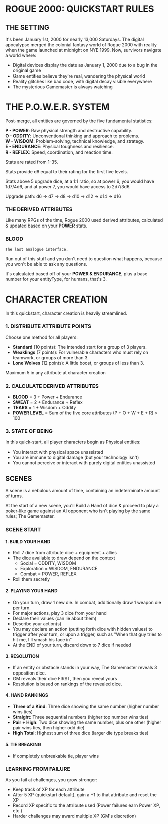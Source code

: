 ﻿# ROGUE 2000: QUICKSTART RULES

## THE SETTING

It's been January 1st, 2000 for nearly 13,000 Saturdays. The digital apocalypse merged the colonial fantasy world of Rogue 2000 with reality when the game launched at midnight on NYE 1999. Now, survivors navigate a world where:

- Digital devices display the date as January 1, 2000 due to a bug in the original game
- Game entities believe they're real, wandering the physical world
- Reality glitches like bad code, with digital decay visible everywhere
- The mysterious Gamemaster is always watching

# THE P.O.W.E.R. SYSTEM

Post-merge, all entities are governed by the five fundamental statistics:

**P - POWER**: Raw physical strength and destructive capability.  
**O - ODDITY**: Unconventional thinking and approach to problems.  
**W - WISDOM**: Problem-solving, technical knowledge, and strategy.  
**E - ENDURANCE**: Physical toughness and resilience.  
**R - REFLEX**: Speed, coordination, and reaction time.  

Stats are rated from 1-35. 

Stats provide d6 equal to their rating for the first five levels.  

Stats above 5 upgrade dice, at a 1:1 ratio, so at power 6, you would have 1d7/4d6, and at power 7, you would have access to 2d7/3d6. 

Upgrade path: d6 → d7 → d8 → d10 → d12 → d14 → d16

### THE DERIVED ATTRIBUTES

Like many RPGs of the time, Rogue 2000 used derived attributes, calculated & updated based on your **POWER** stats. 

### **BLOOD**

    The last analogue interface. 

Run out of this stuff and you don't need to question what happens, because you won't be able to ask any questions. 

It's calculated based off of your **POWER & ENDURANCE**, plus a base number for your entityType, for humans, that's 3. 

# CHARACTER CREATION
In this quickstart, character creation is heavily streamlined. 

### 1. DISTRIBUTE ATTRIBUTE POINTS

Choose one method for all players:
- **Standard** (10 points): The intended start for a group of 3 players. 
- **Weaklings** (7 points): For vulnerable characters who must rely on teamwork, or groups of more than 3.
- **Lone Wolves** (12 points): A little boost, or groups of less than 3.

Maximum 5 in any attribute at character creation

### 2. CALCULATE DERIVED ATTRIBUTES

- **BLOOD** = 3 + Power + Endurance
- **SWEAT** = 2 + Endurance + Reflex
- **TEARS** = 1 + Wisdom + Oddity
- **POWER LEVEL** = Sum of the five core attributes (P + O + W + E + R) × 100

### 3. STATE OF BEING

In this quick-start, all player characters begin as Physical entities:
- You interact with physical space unassisted
- You are immune to digital damage (but your technology isn't)
- You cannot perceive or interact with purely digital entities unassisted

## SCENES

A scene is a nebulous amount of time, containing an indeterminate amount of turns. 

At the start of a new scene, you'll Build a Hand of dice & proceed to play a poker-like game against an AI opponent who isn't playing by the same rules; The Gamemaster. 

### SCENE START

#### 1. BUILD YOUR HAND

- Roll 7 dice from attribute dice + equipment + allies
- The dice available to draw depend on the context
  - Social = ODDITY, WISDOM
  - Exploration = WISDOM, ENDURANCE
  - Combat = POWER, REFLEX
- Roll them secretly

#### 2. PLAYING YOUR HAND

- On your turn, draw 1 new die. In combat, additionally draw 1 weapon die per turn. 
- For major actions, play 3 dice from your hand
- Declare their values (can lie about them)
- Describe your action(s)
- You may declare an action (putting forth dice with hidden values) to trigger after your turn, or upon a trigger, such as "When that guy tries to hit me, I'll smash his face in"
- At the END of your turn, discard down to 7 dice if needed

#### 3. RESOLUTION

- If an entity or obstacle stands in your way, The Gamemaster reveals 3 opposition dice.
- GM reveals their dice FIRST, then you reveal yours
- Resolution is based on rankings of the revealed dice. 

#### 4. HAND RANKINGS

- **Three of a Kind**: Three dice showing the same number (higher number wins ties)
- **Straight**: Three sequential numbers (higher top number wins ties)
- **Pair + High**: Two dice showing the same number, plus one other (higher pair wins ties, then higher odd die)
- **High Total**: Highest sum of three dice (larger die type breaks ties)

#### 5. TIE BREAKING

- If completely unbreakable tie, player wins

### LEARNING FROM FAILURE

As you fail at challenges, you grow stronger:
- Keep track of XP for each attribute
- After 5 XP (quickstart default), gain a +1 to that attribute and reset the XP
- Record XP specific to the attribute used (Power failures earn Power XP, etc.)
- Harder challenges may award multiple XP (GM's discretion)

